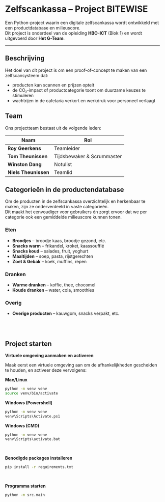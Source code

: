 # Zelfscankassa – Project BITEWISE

Een Python-project waarin een digitale zelfscankassa wordt ontwikkeld met een productdatabase en milieuscore.  
Dit project is onderdeel van de opleiding **HBO-ICT** (Blok 1) en wordt uitgevoerd door **Het G-Team**.

---

## Beschrijving
Het doel van dit project is om een proof-of-concept te maken van een zelfscansysteem dat:
- producten kan scannen en prijzen optelt  
- de CO₂-impact of productcategorie toont om duurzame keuzes te stimuleren  
- wachtrijen in de cafetaria verkort en werkdruk voor personeel verlaagt  


## Team

Ons projectteam bestaat uit de volgende leden:

| Naam                 | Rol                         |
|----------------------|-----------------------------|
| **Roy Geerkens**     | Teamleider                  |
| **Tom Theunissen**   | Tijdsbewaker & Scrummaster  |
| **Winston Dang**     | Notulist                    |
| **Niels Theunissen** | Teamlid                     |


## Categorieën in de productendatabase

Om de producten in de zelfscankassa overzichtelijk en herkenbaar te maken, zijn ze onderverdeeld in vaste categorieën.  
Dit maakt het eenvoudiger voor gebruikers én zorgt ervoor dat we per categorie ook een gemiddelde milieuscore kunnen tonen.

### Eten
- **Broodjes** – broodje kaas, broodje gezond, etc.
- **Snacks warm** – frikandel, kroket, kaassoufflé
- **Snacks koud** – salades, fruit, yoghurt
- **Maaltijden** – soep, pasta, rijstgerechten
- **Zoet & Gebak** – koek, muffins, repen

### Dranken
- **Warme dranken** – koffie, thee, chocomel
- **Koude dranken** – water, cola, smoothies

### Overig
- **Overige producten** – kauwgom, snacks verpakt, etc.

<br><br>

## Project starten

**Virtuele omgeving aanmaken en activeren**

Maak eerst een virtuele omgeving aan om de afhankelijkheden gescheiden te houden, en activeer deze vervolgens:

**Mac/Linux**
```bash
python -m venv venv
source venv/bin/activate
```
**Windows (Powershell)**
```bash
python -m venv venv
venv\Scripts\Activate.ps1
```
**Windows (CMD)**
```bash
python -m venv venv
venv\Scripts\activate.bat
```
<br>

**Benodigde packages installeren**
```bash
pip install -r requirements.txt
```

<br>

**Programma starten**

```bash
python -m src.main
```
